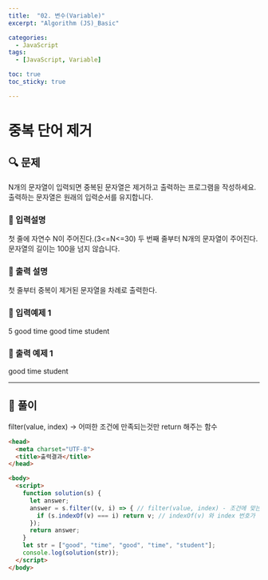```yaml
---
title:  "02. 변수(Variable)"
excerpt: "Algorithm (JS)_Basic"

categories:
  - JavaScript
tags:
  - [JavaScript, Variable]

toc: true
toc_sticky: true

---
```


# 중복 단어 제거

##  🔍 문제 
N개의 문자열이 입력되면 중복된 문자열은 제거하고 출력하는 프로그램을 작성하세요.
출력하는 문자열은 원래의 입력순서를 유지합니다.

### 🔹 입력설명
첫 줄에 자연수 N이 주어진다.(3<=N<=30)
두 번째 줄부터 N개의 문자열이 주어진다. 문자열의 길이는 100을 넘지 않습니다.

### 🔹 출력 설명
첫 줄부터 중복이 제거된 문자열을 차례로 출력한다.

### 🔹 입력예제 1
5
good
time
good
time
student

### 🔹 출력 예제 1
good
time
student

----

##  📌 풀이
filter(value, index) -> 어떠한 조건에 만족되는것만 return 해주는 함수

```html
<head>
  <meta charset="UTF-8">
  <title>출력결과</title>
</head>

<body>
  <script>
    function solution(s) {
      let answer;
      answer = s.filter((v, i) => { // filter(value, index) - 조건에 맞는것만 return 하는것
        if (s.indexOf(v) === i) return v; // indexOf(v) 와 index 번호가 같은것만 출력함. -> 중복되는것 출력 안됨
      });
      return answer;
    }
    let str = ["good", "time", "good", "time", "student"];
    console.log(solution(str));
  </script>
</body>
```
